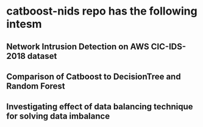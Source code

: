 # catboost-nids repo has the following intesm
## Network Intrusion Detection on AWS CIC-IDS-2018 dataset
## Comparison of Catboost to DecisionTree and Random Forest
## Investigating effect of data balancing technique for solving data imbalance
